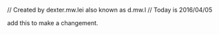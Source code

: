 
// Created by dexter.mw.lei also known as d.mw.l
// Today is 2016/04/05 

add this to make a changement.

